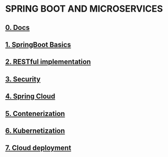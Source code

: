 # SPRING BOOT AND MICROSERVICES

## [0. Docs](./0.docs)
## [1. SpringBoot Basics](./1.springboot-basics)
## [2. RESTful implementation](./2.restful-implementation)
## [3. Security](./3.security)
## [4. Spring Cloud](./4.spring-cloud)
## [5. Contenerization](./5.dockerize)
## [6. Kubernetization](./6.kubernetize)
## [7. Cloud deployment](./7.cloud-deployment)
